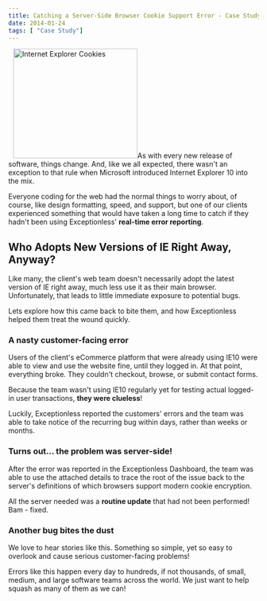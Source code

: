 ```yaml
---
title: Catching a Server-Side Browser Cookie Support Error - Case Study
date: 2014-01-24
tags: [ "Case Study"]
---
```

<img loading="lazy" class="alignright size-full wp-image-1959" style="margin-left:10px;" alt="Internet Explorer Cookies" src="/assets/img/news/ie-cookies.jpg" width="250" height="220" data-id="1959" />As with every new release of software, things change. And, like we all expected, there wasn't an exception to that rule when Microsoft introduced Internet Explorer 10 into the mix.

Everyone coding for the web had the normal things to worry about, of course, like design formatting, speed, and support, but one of our clients experienced something that would have taken a long time to catch if they hadn't been using Exceptionless' **real-time error reporting**.<!--more-->

## Who Adopts New Versions of IE Right Away, Anyway?

Like many, the client's web team doesn't necessarily adopt the latest version of IE right away, much less use it as their main browser. Unfortunately, that leads to little immediate exposure to potential bugs.

Lets explore how this came back to bite them, and how Exceptionless helped them treat the wound quickly.

### A nasty customer-facing error

Users of the client's eCommerce platform that were already using IE10 were able to view and use the website fine, until they logged in. At that point, everything broke. They couldn't checkout, browse, or submit contact forms.

Because the team wasn't using IE10 regularly yet for testing actual logged-in user transactions, **they were clueless**!

Luckily, Exceptionless reported the customers' errors and the team was able to take notice of the recurring bug within days, rather than weeks or months.

### Turns out... the problem was server-side!

After the error was reported in the Exceptionless Dashboard, the team was able to use the attached details to trace the root of the issue back to the server's definitions of which browsers support modern cookie encryption.

All the server needed was a **routine update** that had not been performed! Bam - fixed.

### Another bug bites the dust

We love to hear stories like this. Something so simple, yet so easy to overlook and cause serious customer-facing problems!

Errors like this happen every day to hundreds, if not thousands, of small, medium, and large software teams across the world. We just want to help squash as many of them as we can!
